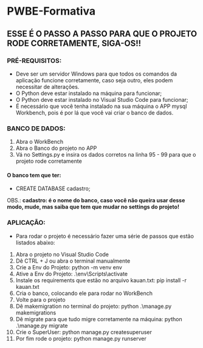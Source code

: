 # PWBE-Formativa

## ESSE É O PASSO A PASSO PARA QUE O PROJETO RODE CORRETAMENTE, SIGA-OS!!

### PRÉ-REQUISITOS:
- Deve ser um servidor Windows para que todos os comandos da aplicação funcione corretamente, caso seja outro, eles podem necessitar de alterações.
- O Python deve estar instalado na máquina para funcionar;
- O Python deve estar instalado no Visual Studio Code para funcionar;
- É necessário que você tenha instalado na sua máquina o APP mysql Workbench, pois é por lá que você vai criar o banco de dados.

### BANCO DE DADOS:
1. Abra o WorkBench
2. Abra o Banco do projeto no APP
3. Vá no Settings.py e insira os dados corretos na linha 95 - 99 para que o projeto rode corretamente

#### O banco tem que ter:
- CREATE DATABASE cadastro;

OBS.: **cadastro: é o nome do banco, caso você não queira usar desse modo, mude, mas saiba que tem que mudar no settings do projeto!**

### APLICAÇÃO:
- Para rodar o projeto é necessário fazer uma série de passos que estão listados abaixo:
1. Abra o projeto no Visual Studio Code
2. Dê CTRL + J ou abra o terminal manualmente
3. Crie a Env do Projeto: python -m venv env
4. Ative a Env do Projeto: .\env\Scripts\activate
5. Instale os requirements que estão no arquivo kauan.txt: pip install -r kauan.txt
6. Cria o banco, colocando ele para rodar no WorkBench
7. Volte para o projeto
8. Dê makemigration no terminal do projeto: python .\manage.py makemigrations
9. Dê migrate para que tudo migre corretamente na máquina: python .\manage.py migrate
10. Crie o SuperUser: python manage.py createsuperuser
11. Por fim rode o projeto: python manage.py runserver

